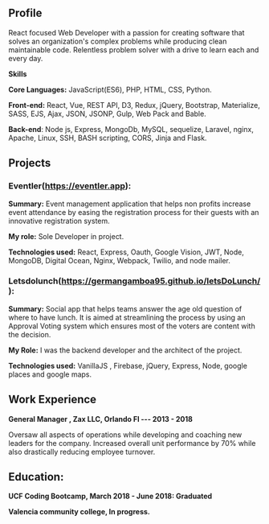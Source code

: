 ## Profile

React focused Web Developer with a passion for creating software that solves an organization's complex problems while producing clean maintainable code. Relentless problem solver with a drive to learn each and every day. 

**Skills**

**Core Languages:** JavaScript(ES6), PHP, HTML, CSS, Python. 

**Front-end:** React, Vue, REST API, D3, Redux, jQuery, Bootstrap, Materialize, SASS, EJS, Ajax, JSON, JSONP, Gulp, Web Pack and Bable.

**Back-end**: Node js, Express, MongoDb, MySQL, sequelize, Laravel, nginx, Apache, Linux, SSH, BASH scripting, CORS, Jinja and Flask.

## Projects

### Eventler(**<https://eventler.app>**): 

**Summary:** Event management application that helps non profits increase event attendance by easing the  registration process for their guests with an innovative registration system.

**My role:** Sole Developer in project.

**Technologies used:** React, Express, Oauth, Google Vision, JWT, Node, MongoDB, Digital Ocean, Nginx, Webpack, Twilio, and node mailer.

### Letsdolunch(<https://germangamboa95.github.io/letsDoLunch/>):

**Summary:** Social app that helps teams answer the age old question of where to have lunch. It is aimed at streamlining the process by using an Approval Voting system which ensures most of the voters are content with the decision. 

**My Role:** I was the backend developer and the architect of the project. 

**Technologies used:** VanillaJS , Firebase, jQuery, Express, Node, google places and google maps. 

## Work Experience

**General Manager , Zax LLC, Orlando Fl --- 2013 - 2018**

Oversaw all aspects of operations while developing and coaching new leaders for the company. Increased overall unit performance by 70% while also drastically reducing employee turnover.

## Education:

**UCF Coding Bootcamp, March 2018 - June 2018: Graduated**

**Valencia community college, In progress.** 